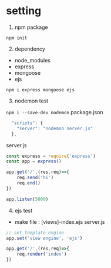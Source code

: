 # setting

1. npm package

```npm init```

2. dependency
- node_modules
- express
- mongoose
- ejs

```npm i express mongoose ejs```

3. nodemon test

```npm i --save-dev nodemon```
package.json
```javascript
  "scripts": {
    "server": "nodemon server.js"
  },
```
server.js
```javascript
const express = require('express')
const app = express()

app.get('/',(res,req)=>{
    req.send('hi')
    req.end()
})

app.listen(5000)
```

4. ejs test
- make file : [views]-index.ejs
server.js
```javascript
// set template engine
app.set('view engine', 'ejs')

app.get('/',(res,req)=>{
    req.render('index')
})
```